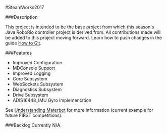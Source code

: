 #SteamWorks2017

###Description

This project is intended to be the base project from which this season's Java RoboRio controller project is derived from. All contributions made will be added to this project moving forward. Learn how to push changes in the guide [How to Git](https://github.com/MDHSRobotics/TeamWiki/wiki/How%20to%20Git).

###Features
* Improved Configuration
* MDConsole Support
* Improved Logging
* Core Subsystem
* WebSockets Subsystem
* Diagnostics Subsystem
* Drive Subsystem
* ADIS16448_IMU Gyro Implementation

See [Understanding Materbot](https://github.com/MDHSRobotics/TeamWiki/wiki/Understanding%20MaterBot) for more information (current example for future FIRST competitions).

###Backlog
Currently N/A.
